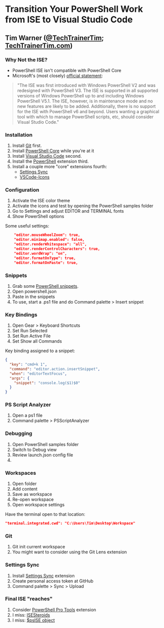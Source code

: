 # Transition Your PowerShell Work from ISE to Visual Studio Code

## Tim Warner ([@TechTrainerTim](https://twitter.com/techtrainertim); [TechTrainerTim.com](https://techtrainertim.com))

### **Why Not the ISE?**

* PowerShell ISE isn't compatible with PowerShell Core
* Microsoft's (most closely) [official statement](https://docs.microsoft.com/en-us/powershell/scripting/components/ise/introducing-the-windows-powershell-ise?view=powershell-6):

>"The ISE was first introduced with Windows PowerShell V2 and was redesigned with PowerShell V3. The ISE is supported in all supported versions of Windows PowerShell up to and including Windows PowerShell V5.1. The ISE, however, is in maintenance mode and no new features are likely to be added. Additionally, there is no support for the ISE with PowerShell v6 and beyond. Users wanting a graphical tool with which to manage PowerShell scripts, etc, should consider Visual Studio Code."

### **Installation**

1. Install [Git](https://git-scm.com/) first.
2. Install [PowerShell Core](https://docs.microsoft.com/en-us/powershell/scripting/install/installing-powershell-core-on-windows?view=powershell-6) while you're at it
3. Install [Visual Studio Code](https://code.visualstudio.com/) second.
4. Install the [PowerShell](https://marketplace.visualstudio.com/items?itemName=ms-vscode.PowerShell) extension third.
5. Install a couple more "core" extensions fourth:
    * [Settings Sync](https://marketplace.visualstudio.com/items?itemName=Shan.code-settings-sync)
    * [VSCode-Icons](https://marketplace.visualstudio.com/items?itemName=vscode-icons-team.vscode-icons)

### **Configuration**

1. Activate the ISE color theme
2. Activate the icons and test by opening the PowerShell samples folder
3. Go to Settings and adjust EDITOR and TERMINAL fonts
4. Show PowerShell options

Some useful settings:

```JSON
    "editor.mouseWheelZoom": true,
    "editor.minimap.enabled": false,
    "editor.renderWhitespace": "all",
    "editor.renderControlCharacters": true,
    "editor.wordWrap": "on",
    "editor.formatOnType": true,
    "editor.formatOnPaste": true,
```

### **Snippets**

1. Grab some [PowerShell snippets](https://rkeithhill.wordpress.com/2015/09/12/powershell-snippets-for-visual-studio-code/).
2. Open powershell.json
3. Paste in the snippets
4. To use, start a .ps1 file and do Command palette > Insert snippet

### **Key Bindings**

1. Open Gear > Keyboard Shortcuts
2. Set Run Selected
3. Set Run Active File
4. Set Show all Commands

Key binding assigned to a snippet:

```JSON
{
  "key": "cmd+k 1",
  "command": "editor.action.insertSnippet",
  "when": "editorTextFocus",
  "args": {
    "snippet": "console.log($1)$0"
  }
}
```

### PS Script Analyzer

1. Open a ps1 file
2. Command palette > PSScriptAnalyzer

### **Debugging**

1. Open PowerShell samples folder
2. Switch to Debug view
3. Review launch.json config file
4.

### **Workspaces**

1. Open folder
2. Add content
3. Save as workspace
4. Re-open workspace
5. Open workspace settings

Have the terminal open to that location:

```JSON
"terminal.integrated.cwd": "C:\Users\Tim\Desktop\Workspace"
```

### **Git**

1. Git init current workspace
2. You might want to consider using the Git Lens extension


### **Settings Sync**

1. Install [Settings Sync](https://marketplace.visualstudio.com/itemdetails?itemName=Shan.code-settings-sync) extension
2. Create personal access token at GitHub
3. Command palette > Sync > Upload


### **Final ISE "reaches"**

1. Consider [PowerShell Pro Tools](https://marketplace.visualstudio.com/itemdetails?itemName=ironmansoftware.powershellprotools) extension
2. I miss: [ISESteroids](http://www.powertheshell.com/isesteroids/)
3. I miss: [$psISE object](https://docs.microsoft.com/en-us/powershell/scripting/components/ise/object-model/the-ise-object-model-hierarchy?view=powershell-6)

